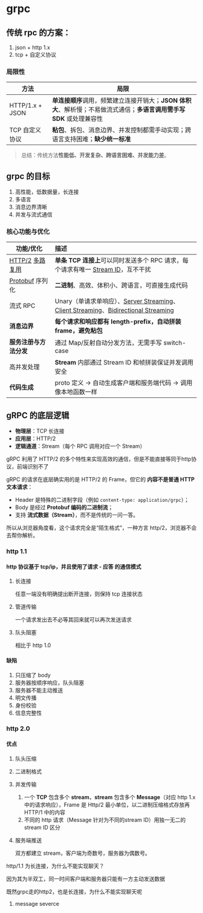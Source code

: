 # grpc

## 传统 rpc 的方案：

1. json + http 1.x
2. tcp + 自定义协议

### 局限性

| 方法            | 局限                                                         |
| --------------- | ------------------------------------------------------------ |
| HTTP/1.x + JSON | **单连接顺序**调用，频繁建立连接开销大；**JSON 体积大**、解析慢；不易做流式通信；**多语言调用需手写 SDK** 或处理兼容性 |
| TCP 自定义协议  | **粘包**、拆包、消息边界、并发控制都需手动实现；跨语言支持困难；**缺少统一标准** |

> 总结：传统方法**性能低、开发复杂、跨语言困难、并发能力差**。



## grpc 的目标

1. 高性能，低数据量，长连接
2. 多语言
3. 消息边界清晰
4. 并发与流式通信

###  核心功能与优化

| 功能/优化                                                    | 描述                                                         |
| ------------------------------------------------------------ | :----------------------------------------------------------- |
| [HTTP/2](https://zhida.zhihu.com/search?content_id=262975642&content_type=Article&match_order=1&q=HTTP%2F2&zhida_source=entity) [多路复用](https://zhida.zhihu.com/search?content_id=262975642&content_type=Article&match_order=1&q=多路复用&zhida_source=entity) | **单条 TCP 连接上**可以同时发送多个 RPC 请求，每个请求有唯一 [Stream ID](https://zhida.zhihu.com/search?content_id=262975642&content_type=Article&match_order=1&q=Stream+ID&zhida_source=entity)，互不干扰 |
| [Protobuf](https://zhida.zhihu.com/search?content_id=262975642&content_type=Article&match_order=1&q=Protobuf&zhida_source=entity) 序列化 | **二进制**、高效、体积小、跨语言，可直接生成代码             |
| 流式 RPC                                                     | Unary（单请求单响应）、[Server Streaming](https://zhida.zhihu.com/search?content_id=262975642&content_type=Article&match_order=1&q=Server+Streaming&zhida_source=entity)、[Client Streaming](https://zhida.zhihu.com/search?content_id=262975642&content_type=Article&match_order=1&q=Client+Streaming&zhida_source=entity)、[Bidirectional Streaming](https://zhida.zhihu.com/search?content_id=262975642&content_type=Article&match_order=1&q=Bidirectional+Streaming&zhida_source=entity) |
| **消息边界**                                                 | **每个请求和响应都有 length-prefix，自动拼装 frame，避免粘包** |
| **服务注册与方法分发**                                       | 通过 Map/反射自动分发方法，无需手写 switch-case              |
| 高并发处理                                                   | **Stream** 内部通过 Stream ID 和帧拼装保证并发调用安全       |
| **代码生成**                                                 | proto 定义 → 自动生成客户端和服务端代码 → 调用像本地函数一样 |



##  gRPC 的底层逻辑

- **物理层**：TCP 长连接
- **应用层**：HTTP/2
- **逻辑通道**：Stream（每个 RPC 调用对应一个 Stream）

gRPC 利用了 HTTP/2 的多个特性来实现高效的通信，但是不能直接等同于http协议，前端识别不了

gRPC 的请求在底层确实用的是 HTTP/2 的 Frame，但它的 **内容不是普通 HTTP 文本请求**：

- Header 是特殊的二进制字段（例如 `content-type: application/grpc`）；
- Body 是经过 **Protobuf 编码的二进制流**；
- 支持 **流式数据（Stream）**，而不是传统的一问一答。

所以从浏览器角度看，这个请求完全是“陌生格式”，一种方言 http/2，浏览器不会去帮你解析。

### http 1.1

#### http 协议基于 tcp/ip，并且使用了请求 - 应答 的通信模式

1. 长连接

   任意一端没有明确提出断开连接，则保持 tcp 连接状态

2. 管道传输

   一个请求发出去不必等其回来就可以再次发送请求

3. 队头阻塞

   相比于 http 1.0



#### 缺陷

1. 只压缩了 body
2. 服务器按顺序响应，队头阻塞
3. 服务器不能主动推送
4. 明文传播
5. 身份校验
6. 信息完整性



### http 2.0

#### 优点

1. 队头压缩

2. 二进制格式

3. 并发传输

   1. 一个 **TCP** 包含多个 **stream**，**stream** 包含多个 **Message**（对应 http 1.x 中的请求响应），Frame 是 Http/2 最小单位，以二进制压缩格式存放再 HTTP/1 中的内容
   2. 不同的 http 请求（Message 针对为不同的stream ID）用独一无二的 stream ID 区分

4. 服务端推送

   双方都建立 stream，客户端为奇数号，服务器为偶数号。



http/1.1 为长连接，为什么不能实现聊天？

因为其为半双工，同一时间客户端和服务器只能有一方主动发送数据



既然grpc走的http2，也是长连接，为什么不能实现聊天呢







1. message severce

